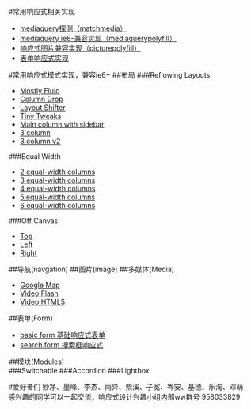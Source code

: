 #常用响应式相关实现

* [mediaquery探测（matchmedia）](/1.0/guide/matchmedia.md)
* [mediaquery ie8-兼容实现（mediaquerypolyfill）](/1.0/guide/mediaquerypolyfill.md)
* [响应式图片兼容实现（picturepolyfill）](/1.0/guide/picturepolyfill.md)
* [表单响应式实现](/1.0/guide/form.md)

#常用响应式模式实现，兼容ie6+
##布局
###Reflowing Layouts
- [Mostly Fluid](http://s.codepen.io/bradfrost/fullpage/Iardn "Mostly Fluid")
- [Column Drop](http://codepen.io/bradfrost/full/zhCwd "Column Drop")
- [Layout Shifter](http://codepen.io/bradfrost/full/LtryA "Layout Shifter")
- [Tiny Tweaks](http://codepen.io/bradfrost/full/brjFH "Tiny Tweaks")
- [Main column with sidebar](http://codepen.io/bradfrost/full/gtkHy "Main column with sidebar")
- [3 column](http://codepen.io/bradfrost/full/vspLD "3 column")
- [3 column v2](http://codepen.io/bradfrost/full/joIac "3 column v2")

###Equal Width
- [2 equal-width columns](http://codepen.io/bradfrost/full/tnhGv "")
- [3 equal-width columns](http://codepen.io/bradfrost/full/orKvD "")
- [4 equal-width columns](http://codepen.io/bradfrost/full/pwmHf "")
- [5 equal-width columns](http://codepen.io/bradfrost/full/rjfta "")
- [6 equal-width columns](http://bradfrost.github.io/this-is-responsive/patterns.html "")

###Off Canvas
- [Top](http://codepen.io/bradfrost/full/jtdvf "Top")
- [Left](http://codepen.io/bradfrost/full/sjiCv "")
- [Right](http://codepen.io/bradfrost/full/GybaF "")

##导航(navgation)
##图片(image)
##多媒体(Media)
- [Google Map](http://miaojing.github.io/responsive/1.0/demo/media/google-map.htm "Google Map")
- [Video Flash](http://miaojing.github.io/responsive/1.0/demo/media/media-video-flash-youku.htm "Video Flash")
- [Video HTML5](http://miaojing.github.io/responsive/1.0/demo/media/media-video-html5.htm "Video HTML5")

##表单(Form)
- [basic form 基础响应式表单](http://miaojing.github.io/responsive/1.0/demo/sampleform.html "基础响应式表单")
- [search form 搜索框响应式](http://miaojing.github.io/responsive/1.0/demo/searchform.html "搜索框响应式")

##模块(Modules)  
###Switchable 
###Accordion
###Lightbox


#爱好者们
妙净、墨峰、李杰、雨异、紫溪、子宽、岑安、基德、乐淘、邓萌    
感兴趣的同学可以一起交流，响应式设计兴趣小组内部ww群号 958033829
